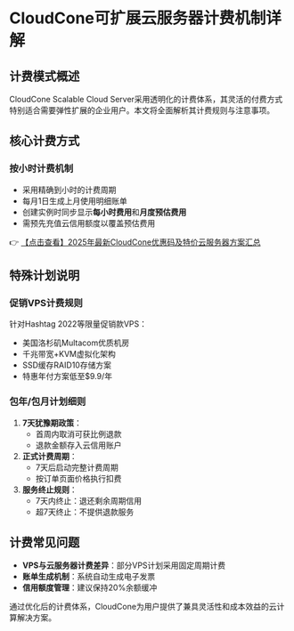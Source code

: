 # CloudCone可扩展云服务器计费机制详解

## 计费模式概述
CloudCone Scalable Cloud Server采用透明化的计费体系，其灵活的付费方式特别适合需要弹性扩展的企业用户。本文将全面解析其计费规则与注意事项。

## 核心计费方式
### 按小时计费机制
- 采用精确到小时的计费周期
- 每月1日生成上月使用明细账单
- 创建实例时同步显示**每小时费用**和**月度预估费用**
- 需预先充值云信用额度以覆盖预估费用

👉 [【点击查看】2025年最新CloudCone优惠码及特价云服务器方案汇总](https://bit.ly/Cloudcone)

## 特殊计划说明
### 促销VPS计费规则
针对Hashtag 2022等限量促销款VPS：
- 美国洛杉矶Multacom优质机房
- 千兆带宽+KVM虚拟化架构
- SSD缓存RAID10存储方案
- 特惠年付方案低至$9.9/年

### 包年/包月计划细则
1. **7天犹豫期政策**：
   - 首周内取消可获比例退款
   - 退款金额存入云信用账户
2. **正式计费周期**：
   - 7天后启动完整计费周期
   - 按订单页面价格执行扣费
3. **服务终止规则**：
   - 7天内终止：退还剩余周期信用
   - 超7天终止：不提供退款服务

## 计费常见问题
- **VPS与云服务器计费差异**：部分VPS计划采用固定周期计费
- **账单生成机制**：系统自动生成电子发票
- **信用额度管理**：建议保持20%余额缓冲

通过优化后的计费体系，CloudCone为用户提供了兼具灵活性和成本效益的云计算解决方案。